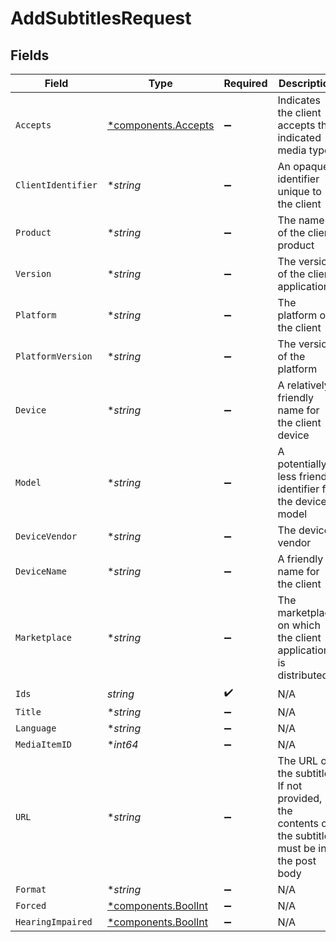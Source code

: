 # AddSubtitlesRequest


## Fields

| Field                                                                                            | Type                                                                                             | Required                                                                                         | Description                                                                                      | Example                                                                                          |
| ------------------------------------------------------------------------------------------------ | ------------------------------------------------------------------------------------------------ | ------------------------------------------------------------------------------------------------ | ------------------------------------------------------------------------------------------------ | ------------------------------------------------------------------------------------------------ |
| `Accepts`                                                                                        | [*components.Accepts](../../models/components/accepts.md)                                        | :heavy_minus_sign:                                                                               | Indicates the client accepts the indicated media types                                           |                                                                                                  |
| `ClientIdentifier`                                                                               | **string*                                                                                        | :heavy_minus_sign:                                                                               | An opaque identifier unique to the client                                                        | abc123                                                                                           |
| `Product`                                                                                        | **string*                                                                                        | :heavy_minus_sign:                                                                               | The name of the client product                                                                   | Plex for Roku                                                                                    |
| `Version`                                                                                        | **string*                                                                                        | :heavy_minus_sign:                                                                               | The version of the client application                                                            | 2.4.1                                                                                            |
| `Platform`                                                                                       | **string*                                                                                        | :heavy_minus_sign:                                                                               | The platform of the client                                                                       | Roku                                                                                             |
| `PlatformVersion`                                                                                | **string*                                                                                        | :heavy_minus_sign:                                                                               | The version of the platform                                                                      | 4.3 build 1057                                                                                   |
| `Device`                                                                                         | **string*                                                                                        | :heavy_minus_sign:                                                                               | A relatively friendly name for the client device                                                 | Roku 3                                                                                           |
| `Model`                                                                                          | **string*                                                                                        | :heavy_minus_sign:                                                                               | A potentially less friendly identifier for the device model                                      | 4200X                                                                                            |
| `DeviceVendor`                                                                                   | **string*                                                                                        | :heavy_minus_sign:                                                                               | The device vendor                                                                                | Roku                                                                                             |
| `DeviceName`                                                                                     | **string*                                                                                        | :heavy_minus_sign:                                                                               | A friendly name for the client                                                                   | Living Room TV                                                                                   |
| `Marketplace`                                                                                    | **string*                                                                                        | :heavy_minus_sign:                                                                               | The marketplace on which the client application is distributed                                   | googlePlay                                                                                       |
| `Ids`                                                                                            | *string*                                                                                         | :heavy_check_mark:                                                                               | N/A                                                                                              |                                                                                                  |
| `Title`                                                                                          | **string*                                                                                        | :heavy_minus_sign:                                                                               | N/A                                                                                              |                                                                                                  |
| `Language`                                                                                       | **string*                                                                                        | :heavy_minus_sign:                                                                               | N/A                                                                                              |                                                                                                  |
| `MediaItemID`                                                                                    | **int64*                                                                                         | :heavy_minus_sign:                                                                               | N/A                                                                                              |                                                                                                  |
| `URL`                                                                                            | **string*                                                                                        | :heavy_minus_sign:                                                                               | The URL of the subtitle.  If not provided, the contents of the subtitle must be in the post body |                                                                                                  |
| `Format`                                                                                         | **string*                                                                                        | :heavy_minus_sign:                                                                               | N/A                                                                                              |                                                                                                  |
| `Forced`                                                                                         | [*components.BoolInt](../../models/components/boolint.md)                                        | :heavy_minus_sign:                                                                               | N/A                                                                                              | 1                                                                                                |
| `HearingImpaired`                                                                                | [*components.BoolInt](../../models/components/boolint.md)                                        | :heavy_minus_sign:                                                                               | N/A                                                                                              | 1                                                                                                |
